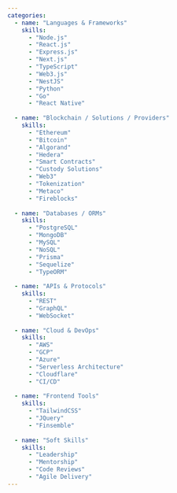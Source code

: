 ```yaml
---
categories:
  - name: "Languages & Frameworks"
    skills:
      - "Node.js"
      - "React.js"
      - "Express.js"
      - "Next.js"
      - "TypeScript"
      - "Web3.js"
      - "NestJS"
      - "Python"
      - "Go"
      - "React Native"
  
  - name: "Blockchain / Solutions / Providers"
    skills:
      - "Ethereum"
      - "Bitcoin"
      - "Algorand"
      - "Hedera"
      - "Smart Contracts"
      - "Custody Solutions"
      - "Web3"
      - "Tokenization"
      - "Metaco"
      - "Fireblocks"
  
  - name: "Databases / ORMs"
    skills:
      - "PostgreSQL"
      - "MongoDB"
      - "MySQL"
      - "NoSQL"
      - "Prisma"
      - "Sequelize"
      - "TypeORM"
  
  - name: "APIs & Protocols"
    skills:
      - "REST"
      - "GraphQL"
      - "WebSocket"
  
  - name: "Cloud & DevOps"
    skills:
      - "AWS"
      - "GCP"
      - "Azure"
      - "Serverless Architecture"
      - "Cloudflare"
      - "CI/CD"
  
  - name: "Frontend Tools"
    skills:
      - "TailwindCSS"
      - "JQuery"
      - "Finsemble"
  
  - name: "Soft Skills"
    skills:
      - "Leadership"
      - "Mentorship"
      - "Code Reviews"
      - "Agile Delivery"
---
```

